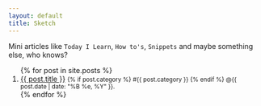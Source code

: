 ```yaml
---
layout: default
title: Sketch
---
```


Mini articles like `Today I Learn`, `How to's`, `Snippets` and maybe something else, who knows?

<ol>
{% for post in site.posts %}
  <li>
    <a class="post-link" href="{{ post.url }}">{{ post.title }}</a>
    <small>
      {% if post.category %}
      <span class="post-category">#{{ post.category }}</span>
      {% endif %}
      <span class="post-date">@{{ post.date | date: "%B %e, %Y" }}</span>.
      <!-- <a class="post-comments" href="{{ post.url }}#disqus_thread">Comments</a> -->
    </small>
  </li>
{% endfor %}
</ol>
